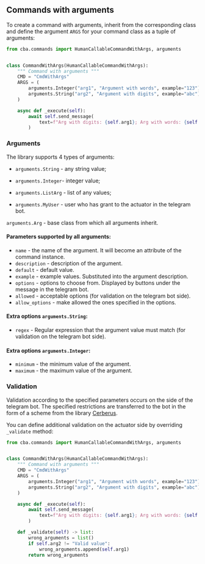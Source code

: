 ## Commands with arguments

To create a command with arguments, inherit from the corresponding class
and define the argument `ARGS` for your command class as a tuple of arguments:

```python
from cba.commands import HumanCallableCommandWithArgs, arguments


class CommandWithArgs(HumanCallableCommandWithArgs):
    """ Command with arguments """
    CMD = "CmdWithArgs"
    ARGS = (
        arguments.Integer("arg1", "Argument with words", example="123"),
        arguments.String("arg2", "Argument with digits", example="abc"),
    )

    async def _execute(self):
        await self.send_message(
            text=f"Arg with digits: {self.arg1}; Arg with words: {self.arg2}",
        )
```


### Arguments

The library supports 4 types of arguments:

- `arguments.String` - any string value;

- `arguments.Integer`- integer value;

- `arguments.ListArg` - list of any values;

- `arguments.MyUser` - user who has grant to the actuator in the telegram bot.

`arguments.Arg` - base class from which all arguments inherit.

#### Parameters supported by all arguments:

- `name` - the name of the argument. It will become an attribute of the command instance.
- `description` - description of the argument.
- `default` - default value.
- `example` - example values. Substituted into the argument description.
- `options` - options to choose from. Displayed by buttons under the message in the telegram bot.
- `allowed` - acceptable options (for validation on the telegram bot side).
- `allow_options` - make allowed the ones specified in the options.

#### Extra options `arguments.String`:

- `regex` - Regular expression that the argument value must match (for validation on the telegram bot side).

#### Extra options `arguments.Integer`:

- `minimum` - the minimum value of the argument.
- `maximum` - the maximum value of the argument.

### Validation

Validation according to the specified parameters occurs on the side of the telegram bot.
The specified restrictions are transferred to the bot in the form of a scheme from the library
[Cerberus](https://github.com/pyeve/cerberus).

You can define additional validation on the actuator side by overriding `_validate` method:

```python
from cba.commands import HumanCallableCommandWithArgs, arguments


class CommandWithArgs(HumanCallableCommandWithArgs):
    """ Command with arguments """
    CMD = "CmdWithArgs"
    ARGS = (
        arguments.Integer("arg1", "Argument with words", example="123"),
        arguments.String("arg2", "Argument with digits", example="abc"),
    )

    async def _execute(self):
        await self.send_message(
            text=f"Arg with digits: {self.arg1}; Arg with words: {self.arg2}",
        )

    def _validate(self) -> list:
        wrong_arguments = list()
        if self.arg2 != "Valid value":
            wrong_arguments.append(self.arg1)
        return wrong_arguments
```
